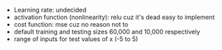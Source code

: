 - Learning rate: undecided 
- activation function (nonlinearity): relu cuz it's dead easy to implement
- cost function: mse cuz no reason not to
- default training and testing sizes 60,000 and 10,000 respectively
- range of inputs for test values of x (-5 to 5)